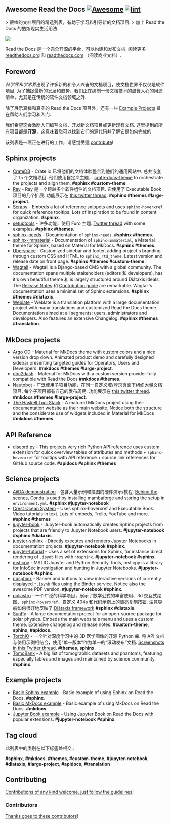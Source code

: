 <div class="github-widget" data-repo="readthedocs-examples/awesome-read-the-docs"></div>
<!--lint ignore awesome-git-repo-age-->
<!--lint disable double-link-->

<!-- title -->

## Awesome Read the Docs [![Awesome](https://awesome.re/badge.svg)](https://awesome.re) [![lint](https://github.com/readthedocs-examples/awesome-read-the-docs/actions/workflows/lint.yaml/badge.svg)](https://github.com/readthedocs-examples/awesome-read-the-docs/actions/workflows/lint.yaml)

<!-- subtitle -->

&gt; 很棒的文档项目的精选列表，有助于学习和引导新的文档项目.
&gt; 加上 Read the Docs 的酷炫现实生活用法.

<!-- image -->

<a href="https://docs.readthedocs.io/en/stable/tutorial/index.html" target="_blank" rel="noopener noreferrer">
  <img src="https://raw.githubusercontent.com/readthedocs-examples/awesome-read-the-docs/master/./readthedocs-logo.svg?sanitize=true" />
</a>

<!-- description -->

Read the Docs 是一个完全开源的平台，可以构建和发布文档.
阅读更多 [readthedocs.org](https://readthedocs.org/) 和 [readthedocs.com](https://readthedocs.com/) （阅读商业文档）.

## Foreword

*科学界和学术界*出现了许多新的和令人兴奋的文档项目，使文档世界不仅仅是软件项目.
为了捕捉最新的发展和趋势，我们正在编制一份文档技术的鼓舞人心的用途清单，尤其是在传统的软件文档领域之外.

除了展示真棒和真实的 Read the Docs 项目外，还有一些 [Example Projects](#example-projects) 旨在帮助人们学习和入门.

我们希望这会激励人们编写文档、开发新文档项目或更新现有文档.
这里提到的所有项目都是**开源**，这意味着您可以找到它们的源代码并了解它是如何完成的.

该列表是一项正在进行的工作，请感觉受邀 [contribute](#contributing)!

<!-- TOC -->
<!--lint disable awesome-toc-->
<!--lint enable awesome-toc-->


<!-- CONTENT -->


## Sphinx projects

- [CrateDB](https://crate.io/docs/crate/)  - Crate.io 已将他们的文档体验整合到他们的通用网站中. 总共嵌套了 15 个文档项目. 他们使用自定义主题， [crate-docs-theme](https://github.com/crate/crate-docs-theme) to orchestrate the projects and align them. **#sphinx** **#custom-theme**.
- [Ray](https://docs.ray.io/)  - Ray 是一个跨越多个软件组件的文档项目. 它使用了 Executable Book 项目的几个扩展. 功能展示在 [this twitter thread](https://twitter.com/readthedocs/status/1663923671470047234). **#sphinx** **#themes** **#large-project**.
- [Scrapy](https://docs.scrapy.org/) - Embeds a lot of reference snippets and uses `sphinx-hoverxref` for quick reference tooltips. Lots of inspiration to be found in content organization. **#sphinx**.
- [setuptools](https://setuptools.pypa.io/) - 许多功能，使用 Furo 主题. [Twitter thread](https://twitter.com/readthedocs/status/1546527820150718469) with some examples. **#sphinx** **#themes**.
- [sphinx-needs](https://sphinx-needs.readthedocs.io/) - Documentation of `sphinx-needs`. **#sphinx** **#themes**.
- [sphinx-immaterial](https://sphinx-immaterial.readthedocs.io/) - Documentation of `sphinx-immaterial`, a Material theme for Sphinx, based on Material for MkDocs. **#sphinx** **#themes**.
- [Uberspace](https://manual.uberspace.de/) - Customized sidebar and footer, adding project's branding through custom CSS and HTML to `sphinx_rtd_theme`. Latest version and release date on front page. **#sphinx** **#themes** **#custom-theme**.
- [Wagtail](https://docs.wagtail.org/) - Wagtail is a Django-based CMS with a global community. The documentation spans multiple stakeholders (editors 和 developers), has it's own beautiful theme 和 is largely structured around Diátaxis ideals. The [Release Notes](https://docs.wagtail.org/en/stable/releases/index.html) 和 [Contribution guide](https://docs.wagtail.org/en/stable/contributing/index.html) are remarkable. Wagtail's documentation uses a minimal set of Sphinx extensions. **#sphinx** **#themes** **#diataxis**.
- [Weblate](https://docs.weblate.org/) - Weblate is a translation platform with a large documentation project with many translations and customized Read the Docs theme. Documentation aimed at all segments: users, administrators and developers. Also features an extensive Changelog. **#sphinx** **#themes** **#translation**.

## MkDocs projects

- [Argo CD](https://argo-cd.readthedocs.io/) - Material for MkDocs theme with custom colors and a nice version drop down. Animated product demo and carefully designed sidebar presenting targeted guides for Operators, Users and Developers. **#mkdocs** **#themes** **#large-project**.
- [doc2dash](https://doc2dash.readthedocs.io/) - Material for MkDocs with a custom version provider fully compatible with Read the Docs **#mkdocs** **#themes**.
- [Nautobot](https://docs.nautobot.com/)  - 广泛使用子项目功能，在同一自定义域/登录页面下组织大量文档项目. 每个子项目都有自己的发布周期. 功能展示在 [this twitter thread](https://twitter.com/readthedocs/status/1595010133796462593). **#mkdocs** **#themes** **#large-project**.
- [The Haskell Tool Stack](https://docs.haskellstack.org/) - A matured MkDocs project using their documentation website as their main website. Notice both the structure and the considerate use of widgets included in Material for MkDocs **#mkdocs** **#themes**.

## API Reference

- [discord.py](https://discordpy.readthedocs.io/) - This projects very rich Python API reference uses custom extension for quick overview tables of attributes and methods + `sphinx-hoverxref` for tooltips with API reference + source link references for GitHub source code. **#apidocs** **#sphinx** **#themes**

## Science projects

- [AiiDA demonstration](https://aiida-qe-demo.readthedocs.io/) - 包含大量示例和插图的硬件演示/教程. [Behind the scenes](https://github.com/chrisjsewell/aiida-qe-demo), Conda is used by installing mambaforge and storing the setup in `environment.yml`.  **#sphinx** **#jupyter-notebook**
- [Crest Ocean System](https://crest.readthedocs.io/) - Uses sphinx-hoverxref and Executable Book. Video tutorials in text. Lots of embeds, Trello, YouTube and more. **#sphinx** **#themes**
- [jupyter-book](https://jupyterbook.org/) - Jupyter-book automatically creates Sphinx projects from projects that are friendly to Jupyter Notebook users. **#jupyter-notebook** **#sphinx** **#diataxis**.
- [jupyter-sphinx](https://jupyter-sphinx.readthedocs.io/) - Directly executes and renders Jupyter Notebooks in documentation projects. **#jupyter-notebook** **#sphinx**.
- [jupyter-tutorial](https://jupyter-tutorial.readthedocs.io/) - Uses a set of extensions for Sphinx, for instance direct rendering of `.ipynb` files with `nbsphinx`. **#jupyter-notebook** **#sphinx**.
- [msticpy](https://msticpy.readthedocs.io/) - MSTIC Jupyter and Python Security Tools, msticpy is a library for InfoSec investigation and hunting in Jupyter Notebooks. **#jupyter-notebook** **#sphinx**.
- [nbsphinx](https://nbsphinx.readthedocs.io/) - Banner and buttons to view interactive versions of currently displayed `*.ipynb` files using the Binder service. Notice also the awesome PDF version. **#jupyter-notebook** **#sphinx**.
- [poliastro](https://docs.poliastro.space/)  - 一个广泛的科学项目，展示了数学公式的丰富使用、3d 交互式绘图、``sphinx-hoverxref``、自定义 404s 和代码示例上的漂亮复制按钮. 注意导航如何很好地反映了 [Diátaxis framework](https://diataxis.fr/)  **#sphinx** **#diataxis**.
- [SunPy](https://docs.sunpy.org/) - A large documentation project for an open-source package for solar physics. Embeds the main website's menu and uses a custom theme. Extensive changelog and release notes. **#custom-theme**, **sphinx**, **#apidocs**.
- [TorchIO](https://torchio.readthedocs.io/)  - 一个针对深度学习中的 3D 医学图像的开源 Python 库. 将 API 文档与使用示例相结合，使用“单一版本”作为单一的“滚动发布”文档. [Screenshots in this Twitter thread](https://twitter.com/readthedocs/status/1570339818806120450). **#themes**, **sphinx**.
- [TomoBank](https://tomobank.readthedocs.io/) - A big list of tomographic datasets and phantoms, featuring especially tables and images and maintained by science community. **#sphinx**.

<!-- END CONTENT -->

## Example projects

- [Basic Sphinx example](https://github.com/readthedocs-examples/example-sphinx-basic) - Basic example of using Sphinx on Read the Docs. **#sphinx**.
- [Basic MkDocs example](https://github.com/readthedocs-examples/example-mkdocs-basic) - Basic example of using MkDocs on Read the Docs. **#mkdocs**.
- [Jupyter Book example](https://github.com/readthedocs-examples/example-jupyter-book) - Using Jupyter Book on Read the Docs with popular extensions. **#jupyter-notebook** **#sphinx**.

## Tag cloud

此列表中的类别在以下标签处相交：

**#sphinx**, **#mkdocs**, **#themes**, **#custom-theme**, **#jupyter-notebook**, **#diataxis**, **#large-project**, **#apidocs**, **#translation**

## Contributing

[Contributions of any kind welcome, just follow the guidelines](https://github.com/readthedocs-examples/awesome-read-the-docs/blob/master/contributing.md)!

### Contributors

[Thanks goes to these contributors](https://github.com/readthedocs-examples/awesome-read-the-docs/graphs/contributors)!
